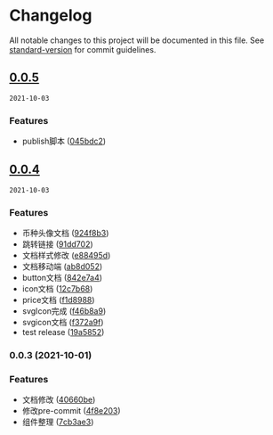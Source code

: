 # Changelog

All notable changes to this project will be documented in this file. See [standard-version](https://github.com/conventional-changelog/standard-version) for commit guidelines.

## [0.0.5](https://github.com/qqjay2017/minerui/compare/v0.0.4...v0.0.5)
`2021-10-03`


### Features

* publish脚本 ([045bdc2](https://github.com/qqjay2017/minerui/commit/045bdc2f4a5430bf47ffa7b3a1766871ad3f338a))

## [0.0.4](https://github.com/qqjay2017/minerui/compare/v0.0.3...v0.0.4)
`2021-10-03`


### Features

* 币种头像文档 ([924f8b3](https://github.com/qqjay2017/minerui/commit/924f8b3d77782abaa1bff420cacbf88ec9c1d3ed))
* 跳转链接 ([91dd702](https://github.com/qqjay2017/minerui/commit/91dd702db33a0136680ac2dd5c5281d7832edf13))
* 文档样式修改 ([e88495d](https://github.com/qqjay2017/minerui/commit/e88495da405bf469734de4584cd06d798453c876))
* 文档移动端 ([ab8d052](https://github.com/qqjay2017/minerui/commit/ab8d052cda6dcb6fe38772858b50449c6525891c))
* button文档 ([842e7a4](https://github.com/qqjay2017/minerui/commit/842e7a4930a0664452c5ca0b226f78ac111537cf))
* icon文档 ([12c7b68](https://github.com/qqjay2017/minerui/commit/12c7b681d7f958dd42043e1551217beb2f5d4550))
* price文档 ([f1d8988](https://github.com/qqjay2017/minerui/commit/f1d898803fb32ac7e633ab1c442e8c054beab869))
* svgIcon完成 ([f46b8a9](https://github.com/qqjay2017/minerui/commit/f46b8a9d7808db51eb4000a8af8d22aceeb82f30))
* svgicon文档 ([f372a9f](https://github.com/qqjay2017/minerui/commit/f372a9fd5d3e3b48deaa224a94cd7e726332c3b5))
* test release ([19a5852](https://github.com/qqjay2017/minerui/commit/19a5852838386554dfb33368abbade1da2a4a8b3))

### 0.0.3 (2021-10-01)


### Features

* 文档修改 ([40660be](https://github.com/qqjay2017/minerui/commit/40660bed69b92f38122885760450a182aeac8f62))
* 修改pre-commit ([4f8e203](https://github.com/qqjay2017/minerui/commit/4f8e2036525578e6536aff20f94a7df4375eb1e8))
* 组件整理 ([7cb3ae3](https://github.com/qqjay2017/minerui/commit/7cb3ae309413c7ae1c800c3d9067265b9fdf5c39))
